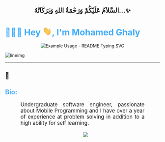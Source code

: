 <!-- Header Section Starts -->
<div align='center'>
  <h2><b>السَّلاَمُ عَلَيْكُمْ وَرَحْمَةُ اللهِ وَبَرَكَاتُهُ...✨</b></h2>
</div>
<h1 style="color: #44AEFB;"> 👨🏻‍💻 Hey <img src="https://raw.githubusercontent.com/ABSphreak/ABSphreak/master/gifs/Hi.gif" width="30px" alt="handimg">, I'm Mohamed Ghaly </h1>
<p align="center">
  <img src="https://readme-typing-svg.demolab.com/?lines=Flutter Developer!;Software engineering!;Always believing !&font=Fira%20Code&center=true&width=380&height=50&duration=4000&pause=1000" alt="Example Usage - README Typing SVG">
</p><img src="https://user-images.githubusercontent.com/73097560/115834477-dbab4500-a447-11eb-908a-139a6edaec5c.gif" alt="lineimg">
<!-- Header Section Ends -->
<hr>
<!-- Bio Section Starts -->
<h2>📑</h2>
<h2 style="color: #44AEFB">Bio:</h2>
<p align="left" style="text-align: justify; margin: 0 50px; font-size: 17px;">
  Undergraduate software engineer, passionate about Mobile Programming and I have over a year of experience at problem solving in addition to a high ability for self learning.<br><br>
  <div align="center">
    <a href="mailto:mohamedghaly07@gmail.com" target="_blank">
<picture> <img align="right" src="https://github.com/7oSkaaa/7oSkaaa/blob/main/Images/Right_Side.gif?raw=true" width="250px"></picture>
    </a>
  </div>
</p>

